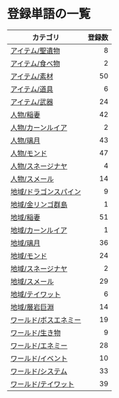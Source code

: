 # 登録単語の一覧

|カテゴリ|登録数|
|---|--:|
|[アイテム/聖遺物](./dict/item/artifact.md)|8|
|[アイテム/食べ物](./dict/item/food.md)|2|
|[アイテム/素材](./dict/item/material.md)|50|
|[アイテム/道具](./dict/item/tool.md)|6|
|[アイテム/武器](./dict/item/weapon.md)|24|
|[人物/稲妻](./dict/person/inazuma.md)|42|
|[人物/カーンルイア](./dict/person/khaenriah.md)|2|
|[人物/璃月](./dict/person/liyue.md)|43|
|[人物/モンド](./dict/person/mondstadt.md)|47|
|[人物/スネージナヤ](./dict/person/snezhnaya.md)|4|
|[人物/スメール](./dict/person/sumeru.md)|14|
|[地域/ドラゴンスパイン](./dict/region/dragonspine.md)|9|
|[地域/金リンゴ群島](./dict/region/golden_apple.md)|1|
|[地域/稲妻](./dict/region/inazuma.md)|51|
|[地域/カーンルイア](./dict/region/khaenriah.md)|1|
|[地域/璃月](./dict/region/liyue.md)|36|
|[地域/モンド](./dict/region/mondstadt.md)|24|
|[地域/スネージナヤ](./dict/region/snezhnaya.md)|2|
|[地域/スメール](./dict/region/sumeru.md)|29|
|[地域/テイワット](./dict/region/teyvat.md)|6|
|[地域/層岩巨淵](./dict/region/the_chasm.md)|14|
|[ワールド/ボスエネミー](./dict/world/boss.md)|19|
|[ワールド/生き物](./dict/world/creature.md)|9|
|[ワールド/エネミー](./dict/world/enemy.md)|28|
|[ワールド/イベント](./dict/world/event.md)|10|
|[ワールド/システム](./dict/world/system.md)|33|
|[ワールド/テイワット](./dict/world/teyvat.md)|39|